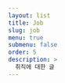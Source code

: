 ```yaml
---
layout: list
title: Job
slug: job
menu: true
submenu: false
order: 5
description: >
  취직에 대한 글
---
```

